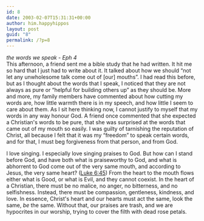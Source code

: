 ```yaml
---
id: 8
date: 2003-02-07T15:31:31+00:00
author: him.happyhippos
layout: post
guid: "8"
permalink: /?p=8
---
```

_the words we speak - Eph 4_  
This afternoon, a friend sent me a bible study that he had written. It hit me so hard that I just had to write about it. It talked about how we should &#8220;not let any unwholesome talk come out of [our] mouths&#8221;. I had read this before, but as I thought about the words that I speak, I noticed that they are not always as pure or &#8220;helpful for building others up&#8221; as they should be. More and more, my family members have commented about how cutting my words are, how little warmth there is in my speech, and how little I seem to care about them. As I sit here thinking now, I cannot justify to myself that my words in any way honour God. A friend once commented that she expected a Christian's words to be pure, that she was surprised at the words that came out of my mouth so easily. I was guilty of tarnishing the reputation of Christ, all because I felt that it was my &#8220;freedom&#8221; to speak certain words, and for that, I must beg forgiveness from that person, and from God.

I love singing. I especially love singing praises to God. But how can I stand before God, and have both what is praiseworthy to God, and what is abhorrent to God come out of the very same mouth, and according to Jesus, the very same heart? ([Luke 6:45](http://www.biblegateway.com/cgi-bin/bible?language=english&#038;version=NIV&#038;passage=luke+6%3A45)) From the heart to the mouth flows either what is Good, or what is Evil, and they cannot coexist. In the heart of a Christian, there must be no malice, no anger, no bitterness, and no selfishness. Instead, there must be compassion, gentleness, kindness, and love. In essence, Christ's heart and our hearts must act the same, look the same, _be_ the same. Without that, our praises are trash, and we are hypocrites in our worship, trying to cover the filth with dead rose petals.